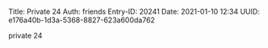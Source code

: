 Title: Private 24
Auth: friends
Entry-ID: 20241
Date: 2021-01-10 12:34
UUID: e176a40b-1d3a-5368-8827-623a600da762

private 24
